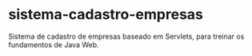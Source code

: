 # sistema-cadastro-empresas
Sistema de cadastro de empresas baseado em Servlets, para treinar os fundamentos de Java Web.
